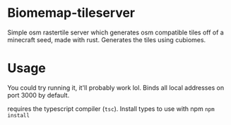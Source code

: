 # Biomemap-tileserver
Simple osm rastertile server which generates osm compatible
tiles off of a minecraft seed, made with rust. Generates the
tiles using cubiomes.

# Usage
You could try running it, it'll probably work lol. Binds
all local addresses on port 3000 by default.

requires the typescript compiler (`tsc`).
Install types to use with npm `npm install`
